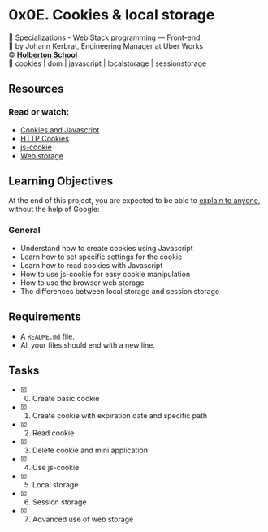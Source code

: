 # 0x0E. Cookies & local storage
:open_file_folder: Specializations - Web Stack programming ― Front-end  
:bust_in_silhouette: by Johann Kerbrat, Engineering Manager at Uber Works  
:copyright: **[Holberton School](https://www.holbertonschool.com/)**  
:bookmark: cookies | dom | javascript | localstorage | sessionstorage

## Resources
### Read or watch:
* [Cookies and Javascript](https://www.w3schools.com/js/js_cookies.asp)
* [HTTP Cookies](https://developer.mozilla.org/en-US/docs/Web/HTTP/Cookies)
* [js-cookie](https://github.com/js-cookie/js-cookie)
* [Web storage](https://www.w3schools.com/html/html5_webstorage.asp)

## Learning Objectives
At the end of this project, you are expected to be able to [explain to anyone](https://fs.blog/2012/04/feynman-technique/), without the help of Google:
### General
* Understand how to create cookies using Javascript
* Learn how to set specific settings for the cookie
* Learn how to read cookies with Javascript
* How to use js-cookie for easy cookie manipulation
* How to use the browser web storage
* The differences between local storage and session storage

## Requirements
* A ```README.md``` file.
* All your files should end with a new line.

## Tasks
* [x] 0. Create basic cookie
* [x] 1. Create cookie with expiration date and specific path
* [x] 2. Read cookie
* [x] 3. Delete cookie and mini application
* [x] 4. Use js-cookie
* [x] 5. Local storage
* [x] 6. Session storage
* [x] 7. Advanced use of web storage